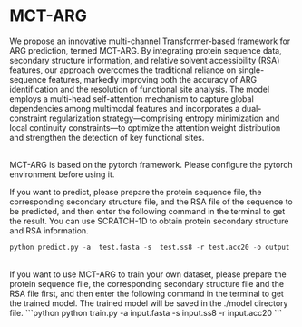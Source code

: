 # MCT-ARG
We propose an innovative multi-channel Transformer-based framework for ARG prediction, termed MCT-ARG. By integrating protein sequence data, secondary structure information, and relative solvent accessibility (RSA) features, our approach overcomes the traditional reliance on single-sequence features, markedly improving both the accuracy of ARG identification and the resolution of functional site analysis. The model employs a multi-head self-attention mechanism to capture global dependencies among multimodal features and incorporates a dual-constraint regularization strategy—comprising entropy minimization and local continuity constraints—to optimize the attention weight distribution and strengthen the detection of key functional sites.

<br>
MCT-ARG is based on the pytorch framework. Please configure the pytorch environment before using it.
<br>

If you want to predict, please prepare the protein sequence file, the corresponding secondary structure file, and the RSA file of the sequence to be predicted, and then enter the following command in the terminal to get the result. You can use SCRATCH-1D to obtain protein secondary structure and RSA information.
```python
python predict.py -a  test.fasta -s  test.ss8 -r test.acc20 -o output
```
<br>
If you want to use MCT-ARG to train your own dataset, please prepare the protein sequence file, the corresponding secondary structure file and the RSA file first, and then enter the following command in the terminal to get the trained model. The trained model will be saved in the ./model directory file.
```python
python train.py -a  input.fasta -s  input.ss8 -r input.acc20
```

